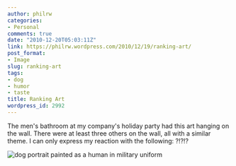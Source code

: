 ```yaml
---
author: philrw
categories:
- Personal
comments: true
date: "2010-12-20T05:03:11Z"
link: https://philrw.wordpress.com/2010/12/19/ranking-art/
post_format:
- Image
slug: ranking-art
tags:
- dog
- humor
- taste
title: Ranking Art
wordpress_id: 2992
---
```


The men's bathroom at my company's holiday party had this art hanging on the wall. There were at least three others on the wall, all with a similar theme. I can only express my reaction with the following: ?!?!?

![dog portrait painted as a human in military uniform](/images/IMG_0392.jpg)